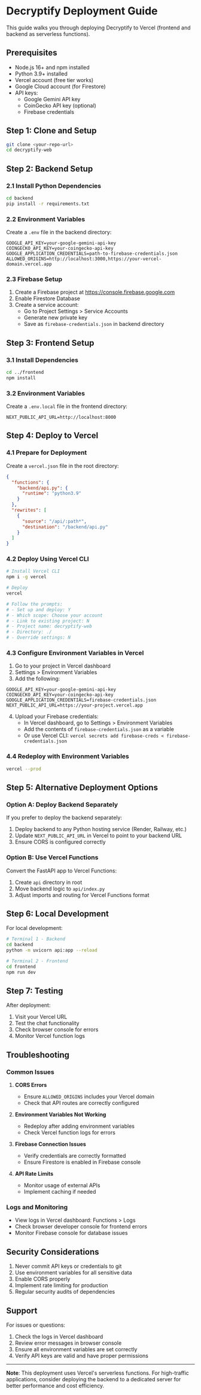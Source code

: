 # Decryptify Deployment Guide

This guide walks you through deploying Decryptify to Vercel (frontend and backend as serverless functions).

## Prerequisites

- Node.js 16+ and npm installed
- Python 3.9+ installed
- Vercel account (free tier works)
- Google Cloud account (for Firestore)
- API keys:
  - Google Gemini API key
  - CoinGecko API key (optional)
  - Firebase credentials

## Step 1: Clone and Setup

```bash
git clone <your-repo-url>
cd decryptify-web
```

## Step 2: Backend Setup

### 2.1 Install Python Dependencies

```bash
cd backend
pip install -r requirements.txt
```

### 2.2 Environment Variables

Create a `.env` file in the backend directory:

```env
GOOGLE_API_KEY=your-google-gemini-api-key
COINGECKO_API_KEY=your-coingecko-api-key
GOOGLE_APPLICATION_CREDENTIALS=path-to-firebase-credentials.json
ALLOWED_ORIGINS=http://localhost:3000,https://your-vercel-domain.vercel.app
```

### 2.3 Firebase Setup

1. Create a Firebase project at https://console.firebase.google.com
2. Enable Firestore Database
3. Create a service account:
   - Go to Project Settings > Service Accounts
   - Generate new private key
   - Save as `firebase-credentials.json` in backend directory

## Step 3: Frontend Setup

### 3.1 Install Dependencies

```bash
cd ../frontend
npm install
```

### 3.2 Environment Variables

Create a `.env.local` file in the frontend directory:

```env
NEXT_PUBLIC_API_URL=http://localhost:8000
```

## Step 4: Deploy to Vercel

### 4.1 Prepare for Deployment

Create a `vercel.json` file in the root directory:

```json
{
  "functions": {
    "backend/api.py": {
      "runtime": "python3.9"
    }
  },
  "rewrites": [
    {
      "source": "/api/:path*",
      "destination": "/backend/api.py"
    }
  ]
}
```

### 4.2 Deploy Using Vercel CLI

```bash
# Install Vercel CLI
npm i -g vercel

# Deploy
vercel

# Follow the prompts:
# - Set up and deploy: Y
# - Which scope: Choose your account
# - Link to existing project: N
# - Project name: decryptify-web
# - Directory: ./
# - Override settings: N
```

### 4.3 Configure Environment Variables in Vercel

1. Go to your project in Vercel dashboard
2. Settings > Environment Variables
3. Add the following:

```
GOOGLE_API_KEY=your-google-gemini-api-key
COINGECKO_API_KEY=your-coingecko-api-key
GOOGLE_APPLICATION_CREDENTIALS=firebase-credentials.json
NEXT_PUBLIC_API_URL=https://your-project.vercel.app
```

4. Upload your Firebase credentials:
   - In Vercel dashboard, go to Settings > Environment Variables
   - Add the contents of `firebase-credentials.json` as a variable
   - Or use Vercel CLI: `vercel secrets add firebase-creds < firebase-credentials.json`

### 4.4 Redeploy with Environment Variables

```bash
vercel --prod
```

## Step 5: Alternative Deployment Options

### Option A: Deploy Backend Separately

If you prefer to deploy the backend separately:

1. Deploy backend to any Python hosting service (Render, Railway, etc.)
2. Update `NEXT_PUBLIC_API_URL` in Vercel to point to your backend URL
3. Ensure CORS is configured correctly

### Option B: Use Vercel Functions

Convert the FastAPI app to Vercel Functions:

1. Create `api` directory in root
2. Move backend logic to `api/index.py`
3. Adjust imports and routing for Vercel Functions format

## Step 6: Local Development

For local development:

```bash
# Terminal 1 - Backend
cd backend
python -m uvicorn api:app --reload

# Terminal 2 - Frontend
cd frontend
npm run dev
```

## Step 7: Testing

After deployment:

1. Visit your Vercel URL
2. Test the chat functionality
3. Check browser console for errors
4. Monitor Vercel function logs

## Troubleshooting

### Common Issues

1. **CORS Errors**
   - Ensure `ALLOWED_ORIGINS` includes your Vercel domain
   - Check that API routes are correctly configured

2. **Environment Variables Not Working**
   - Redeploy after adding environment variables
   - Check Vercel function logs for errors

3. **Firebase Connection Issues**
   - Verify credentials are correctly formatted
   - Ensure Firestore is enabled in Firebase console

4. **API Rate Limits**
   - Monitor usage of external APIs
   - Implement caching if needed

### Logs and Monitoring

- View logs in Vercel dashboard: Functions > Logs
- Check browser developer console for frontend errors
- Monitor Firebase console for database issues

## Security Considerations

1. Never commit API keys or credentials to git
2. Use environment variables for all sensitive data
3. Enable CORS properly
4. Implement rate limiting for production
5. Regular security audits of dependencies

## Support

For issues or questions:
1. Check the logs in Vercel dashboard
2. Review error messages in browser console
3. Ensure all environment variables are set correctly
4. Verify API keys are valid and have proper permissions

---

**Note**: This deployment uses Vercel's serverless functions. For high-traffic applications, consider deploying the backend to a dedicated server for better performance and cost efficiency.
